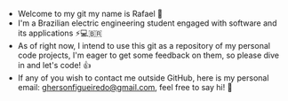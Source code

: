 - Welcome to my git my name is Rafael  🖖
- I'm a Brazilian electric engineering student engaged with software and its applications ⚡💻🇧🇷
- As of right now, I intend to use this git as a repository of my personal code projects, I'm eager to get some feedback on them, so please dive in and let's code! 👍 
- If any of you wish to contact me outside GitHub, here is my personal email: ghersonfigueiredo@gmail.com, feel free to say hi! 📧

<!---
rgherson/rgherson is a ✨ special ✨ repository because its `README.md` (this file) appears on your GitHub profile.
You can click the Preview link to take a look at your changes.
--->
